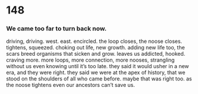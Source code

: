 # 148

### We came too far to turn back now.

driving, driving.
west. east. encircled.
the loop closes, the noose closes. tightens, squeezed.
choking out life, new growth. adding new life too, the scars breed organisms that sicken and grow. leaves us addicted, hooked. craving more. more loops, more connection, more nooses, strangling without us even knowing until it’s too late. they said it would usher in a new era, and they were right. they said we were at the apex of history, that we stood on the shoulders of all who came before. maybe that was right too. as the noose tightens even our ancestors can’t save us.